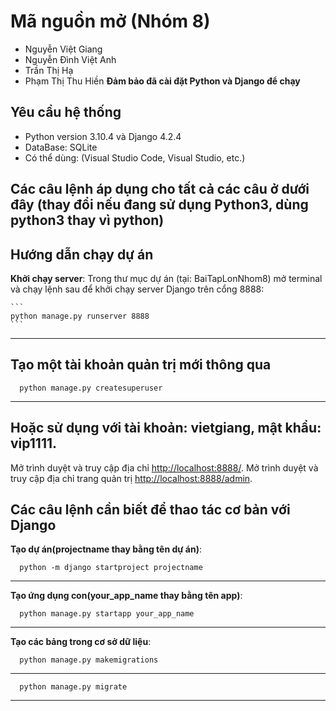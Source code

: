 # Mã nguồn mở (Nhóm 8)
- Nguyễn Việt Giang
- Nguyễn Đình Việt Anh
- Trần Thị Hạ
- Phạm Thị Thu Hiền
**Đảm bảo đã cài đặt Python và Django để chạy**
## Yêu cầu hệ thống

- Python version 3.10.4 và Django 4.2.4
- DataBase: SQLite
- Có thể dùng:  (Visual Studio Code, Visual Studio, etc.)

## Các câu lệnh áp dụng cho tất cả các câu ở dưới đây (thay đổi nếu đang sử dụng Python3, dùng python3 thay vì python) 

## Hướng dẫn chạy dự án
  **Khởi chạy server**: Trong thư mục dự án (tại: BaiTapLonNhom8) mở terminal và chạy lệnh sau để khởi chạy server Django trên cổng 8888:

    ```
    python manage.py runserver 8888
    ```
---
## Tạo một tài khoản quản trị mới thông qua
  ```
    python manage.py createsuperuser
  ```

---
## Hoặc sử dụng với tài khoản: vietgiang, mật khẩu: vip1111.

   Mở trình duyệt và truy cập địa chỉ [http://localhost:8888/](http://localhost:8888/).
   Mở trình duyệt và truy cập địa chỉ trang quản trị [http://localhost:8888/admin](http://localhost:8888/admin). 


## Các câu lệnh cần biết để thao tác cơ bản với Django

**Tạo dự án(projectname thay bằng tên dự án)**:
  ```
    python -m django startproject projectname
  ```
---
**Tạo ứng dụng con(your_app_name thay bằng tên app)**:
  ```
    python manage.py startapp your_app_name
  ```
---
**Tạo các bảng trong cơ sở dữ liệu**:
  ```
    python manage.py makemigrations
  ```
---
 ```
   python manage.py migrate
  ```
---